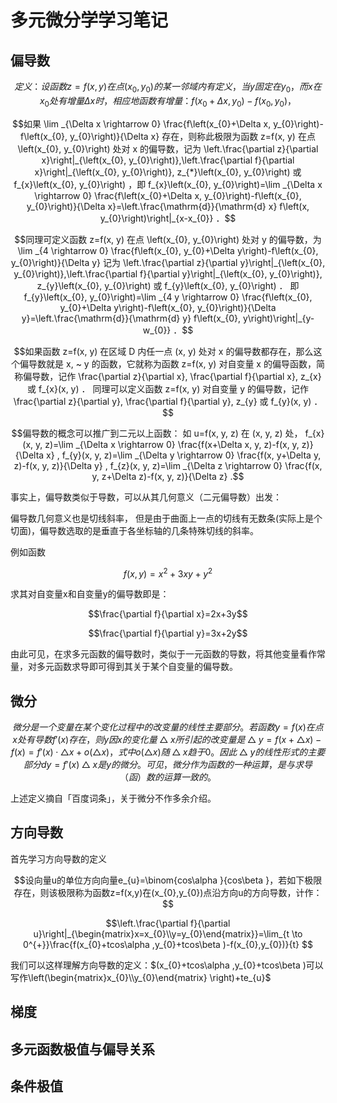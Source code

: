 # 多元微分学学习笔记

## 偏导数

```math
定义：设函数  z=f(x, y)  在点  \left(x_{0}, y_{0}\right)  的某一邻域内有定义，当  y  固定在  y_{0}  ，而  x  在  x_{0}  处有增量  \Delta x 时，相应地函数有增量： f\left(x_{0}+\Delta x, y_{0}\right)-f\left(x_{0}, y_{0}\right)  ，
```
```math
如果  \lim _{\Delta x \rightarrow 0} \frac{f\left(x_{0}+\Delta x, y_{0}\right)-f\left(x_{0}, y_{0}\right)}{\Delta x}  存在，则称此极限为函数  z=f(x, y)  在点  \left(x_{0}, y_{0}\right)  处对  x  的偏导数，记为  \left.\frac{\partial z}{\partial x}\right|_{\left(x_{0}, y_{0}\right)},\left.\frac{\partial f}{\partial x}\right|_{\left(x_{0}, y_{0}\right)}, z_{*}\left(x_{0}, y_{0}\right)  或  f_{x}\left(x_{0}, y_{0}\right)  ，即  f_{x}\left(x_{0}, y_{0}\right)=\lim _{\Delta x \rightarrow 0} \frac{f\left(x_{0}+\Delta x, y_{0}\right)-f\left(x_{0}, y_{0}\right)}{\Delta x}=\left.\frac{\mathrm{d}}{\mathrm{d} x} f\left(x, y_{0}\right)\right|_{x-x_{0}}  ．
```
```math
同理可定义函数  z=f(x, y)  在点  \left(x_{0}, y_{0}\right)  处对  y  的偏导数，为  \lim _{4 \rightarrow 0} \frac{f\left(x_{0}, y_{0}+\Delta y\right)-f\left(x_{0}, y_{0}\right)}{\Delta y} 
记为  \left.\frac{\partial z}{\partial y}\right|_{\left(x_{0}, y_{0}\right)},\left.\frac{\partial f}{\partial y}\right|_{\left(x_{0}, y_{0}\right)}, z_{y}\left(x_{0}, y_{0}\right)  或  f_{y}\left(x_{0}, y_{0}\right)  ．
即  f_{y}\left(x_{0}, y_{0}\right)=\lim _{4 y \rightarrow 0} \frac{f\left(x_{0}, y_{0}+\Delta y\right)-f\left(x_{0}, y_{0}\right)}{\Delta y}=\left.\frac{\mathrm{d}}{\mathrm{d} y} f\left(x_{0}, y\right)\right|_{y-w_{0}}  ．
```
```math
如果函数  z=f(x, y)  在区域  D  内任一点  (x, y)  处对  x  的偏导数都存在，那么这个偏导数就是  x, ~ y 的函数，它就称为函数  z=f(x, y)  对自变量  x  的偏导函数，简称偏导数，记作  \frac{\partial z}{\partial x}, \frac{\partial f}{\partial x}, z_{x}  或  f_{x}(x, y)  ．
同理可以定义函数  z=f(x, y)  对自变量  y  的偏导数，记作  \frac{\partial z}{\partial y}, \frac{\partial f}{\partial y}, z_{y}  或  f_{y}(x, y)  ．
```
```math
偏导数的概念可以推广到二元以上函数：
如  u=f(x, y, z)  在  (x, y, z)  处，
 f_{x}(x, y, z)=\lim _{\Delta x \rightarrow 0} \frac{f(x+\Delta x, y, z)-f(x, y, z)}{\Delta x} ,
 f_{y}(x, y, z)=\lim _{\Delta y \rightarrow 0} \frac{f(x, y+\Delta y, z)-f(x, y, z)}{\Delta y} ,
 f_{z}(x, y, z)=\lim _{\Delta z \rightarrow 0} \frac{f(x, y, z+\Delta z)-f(x, y, z)}{\Delta z} .
```

事实上，偏导数类似于导数，可以从其几何意义（二元偏导数）出发：

偏导数几何意义也是切线斜率， 但是由于曲面上一点的切线有无数条(实际上是个切面)，偏导数选取的是垂直于各坐标轴的几条特殊切线的斜率。

例如函数
```math
f(x,y)=x^{2}+3xy+y^{2}
```

求其对自变量x和自变量y的偏导数即是：

```math
\frac{\partial f}{\partial x}=2x+3y
```
```math
\frac{\partial f}{\partial y}=3x+2y
```

由此可见，在求多元函数的偏导数时，类似于一元函数的导数，将其他变量看作常量，对多元函数求导即可得到其关于某个自变量的偏导数。



## 微分

```math
微分是一个变量在某个变化过程中的改变量的线性主要部分。若函数y=f(x)在点x处有导数f'(x)存在，则y因x的变化量△x所引起的改变量是△y=f(x+△x)-f(x)=f'(x)·△x+o(△x)，式中o(△x)随△x趋于0。因此△y的线性形式的主要部分dy=f'(x)△x是y的微分。可见，微分作为函数的一种运算，是与求导（函）数的运算一致的。
```

上述定义摘自「百度词条」，关于微分不作多余介绍。



## 方向导数

首先学习方向导数的定义

```math
设向量u的单位方向向量e_{u}=\binom{cos\alpha }{cos\beta }，若如下极限存在，则该极限称为函数z=f(x,y)在(x_{0},y_{0})点沿方向u的方向导数，计作：
```
```math
\left.\frac{\partial f}{\partial u}\right|_{\begin{matrix}x=x_{0}\\y=y_{0}\end{matrix}}=\lim_{t \to 0^{+}}\frac{f(x_{0}+tcos\alpha ,y_{0}+tcos\beta )-f(x_{0},y_{0})}{t}  
```

我们可以这样理解方向导数的定义：$`(x_{0}+tcos\alpha ,y_{0}+tcos\beta )可以写作\left(\begin{matrix}x_{0}\\y_{0}\end{matrix} \right)+te_{u}`$



## 梯度

## 多元函数极值与偏导关系

## 条件极值